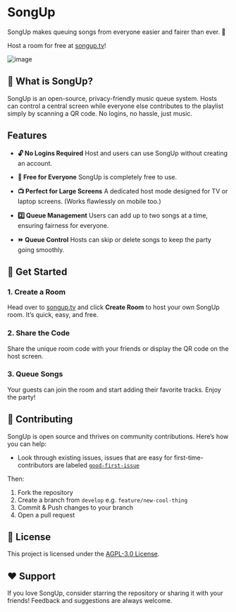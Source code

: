# SongUp

SongUp makes queuing songs from everyone easier and fairer than ever. 🎵

Host a room for free at [songup.tv](https://songup.tv)!

![image](https://songup.tv/songup-host.png)

## 🎉 What is SongUp?

SongUp is an open-source, privacy-friendly music queue system. Hosts can control a central screen while everyone else contributes to the playlist simply by scanning a QR code. No logins, no hassle, just music.

## Features

- **🔓 No Logins Required**
  Host and users can use SongUp without creating an account.

- **💸 Free for Everyone**
  SongUp is completely free to use.

- **📺 Perfect for Large Screens**
  A dedicated host mode designed for TV or laptop screens.
  (Works flawlessly on mobile too.)

- **2️⃣ Queue Management**
  Users can add up to two songs at a time, ensuring fairness for everyone.

- **⏩ Queue Control**
  Hosts can skip or delete songs to keep the party going smoothly.

## 🎯 Get Started

### 1. Create a Room

Head over to [songup.tv](https://songup.tv) and click **Create Room** to host your own SongUp room. It’s quick, easy, and free.

### 2. Share the Code

Share the unique room code with your friends or display the QR code on the host screen.

### 3. Queue Songs

Your guests can join the room and start adding their favorite tracks. Enjoy the party!

## 🤝 Contributing

SongUp is open source and thrives on community contributions. Here’s how you can help:

- Look through existing issues, issues that are easy for first-time-contributors are labeled [`good-first-issue`](https://github.com/motz0815/songup/labels/good%20first%20issue)

Then:

1. Fork the repository
2. Create a branch from `develop` e.g. `feature/new-cool-thing`
3. Commit & Push changes to your branch
4. Open a pull request

## 📜 License

This project is licensed under the [AGPL-3.0 License](https://www.gnu.org/licenses/agpl-3.0.html).

## ❤️ Support

If you love SongUp, consider starring the repository or sharing it with your friends! Feedback and suggestions are always welcome.
